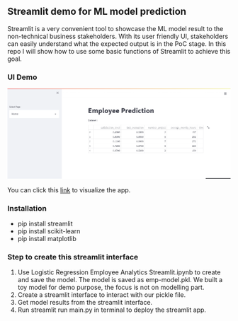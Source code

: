 ## Streamlit demo for ML model prediction

Streamlit is a very convenient tool to showcase the ML model result to the non-technical business stakeholders.
With its user friendly UI, stakeholders can easily understand what the expected output is in the PoC stage.
In this repo I will show how to use some basic functions of Streamlit to achieve this goal.


### UI Demo
![alt text](https://github.com/JasonSCFu/Demo-ML-model-prediction-with-Streamlit-app/blob/main/GIF/GIF.gif)



You can click this [link](https://jasonscfu-demo-ml-model-prediction-with-streamlit-testml-dzr840.streamlit.app/) to visualize the app.


### Installation
- pip install streamlit
- pip install scikit-learn
- pip install matplotlib



### Step to create this streamlit interface
1. Use Logistic Regression Employee Analytics Streamlit.ipynb to create and save the model. The model is saved as emp-model.pkl. We built a toy model for demo purpose, the focus is not on modelling part.
2. Create a streamlit interface to interact with our pickle file.
3. Get model results from the streamlit interface.
4. Run streamlit run main.py in terminal to deploy the streamlit app.

